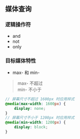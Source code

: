 ## 媒体查询
### 逻辑操作符
- and
- not
- only
### 目标媒体特性
- max- 和 min-
> max- 不超过  
> min- 不小于  
```scss
// 屏幕尺寸不超过 1600px 时应用样式
@media(max-width: 1600px) {
    display: none;
}
// 屏幕尺寸不小于 1200px 时应用样式
@media(min-width: 1200px) {
    display: block;
}
```